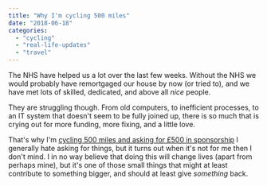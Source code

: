 ```yaml
---
title: "Why I'm cycling 500 miles"
date: "2018-06-18"
categories: 
  - "cycling"
  - "real-life-updates"
  - "travel"
---
```


The NHS have helped us a lot over the last few weeks. Without the NHS we would probably have remortgaged our house by now (or tried to), and we have met lots of skilled, dedicated, and above all _nice_ people.

They are struggling though. From old computers, to inefficient processes, to an IT system that doesn't seem to be fully joined up, there is so much that is crying out for more funding, more fixing, and a little love.

That's why I'm [cycling 500 miles and asking for £500 in sponsorship](https://t.co/ga53feMjUh) I generally hate asking for things, but it turns out when it's not for me then I don't mind. I in no way believe that doing this will change lives (apart from perhaps mine), but it's one of those small things that might at least contribute to something bigger, and should at least give _something_ back.
